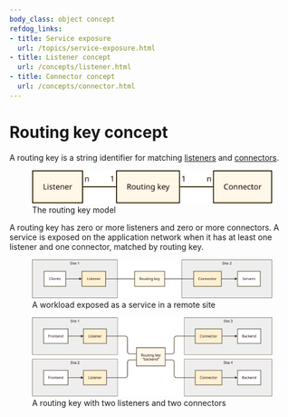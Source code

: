 ```yaml
---
body_class: object concept
refdog_links:
- title: Service exposure
  url: /topics/service-exposure.html
- title: Listener concept
  url: /concepts/listener.html
- title: Connector concept
  url: /concepts/connector.html
---
```


# Routing key concept

A routing key is a string identifier for matching
[listeners](listener.html) and [connectors](connector.html).

<figure>
  <img src="images/routing-key-model.svg"/>
  <figcaption>The routing key model</figcaption>
</figure>

A routing key has zero or more listeners and zero or more
connectors.  A service is exposed on the application network when it
has at least one listener and one connector, matched by routing key.

<figure>
  <img src="images/routing-key-1.svg"/>
  <figcaption>A workload exposed as a service in a remote
  site</figcaption>
</figure>

<figure>
  <img src="images/routing-key-2.svg"/>
  <figcaption>A routing key with two listeners and two
  connectors</figcaption>
</figure>
